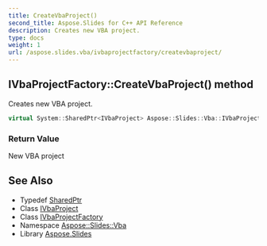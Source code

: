 ```yaml
---
title: CreateVbaProject()
second_title: Aspose.Slides for C++ API Reference
description: Creates new VBA project.
type: docs
weight: 1
url: /aspose.slides.vba/ivbaprojectfactory/createvbaproject/
---
```

## IVbaProjectFactory::CreateVbaProject() method


Creates new VBA project.

```cpp
virtual System::SharedPtr<IVbaProject> Aspose::Slides::Vba::IVbaProjectFactory::CreateVbaProject()=0
```


### Return Value

New VBA project

## See Also

* Typedef [SharedPtr](../../../system/sharedptr/)
* Class [IVbaProject](../../ivbaproject/)
* Class [IVbaProjectFactory](../)
* Namespace [Aspose::Slides::Vba](../../)
* Library [Aspose.Slides](../../../)